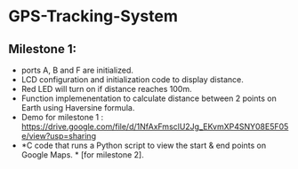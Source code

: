 # GPS-Tracking-System

## Milestone 1:
- ports A, B and F are initialized.
- LCD configuration and initialization code to display distance.
- Red LED will turn on if distance reaches 100m.
- Function implemenentation to calculate distance between 2 points on Earth using Haversine formula.
- Demo for milestone 1 : https://drive.google.com/file/d/1NfAxFmsclU2Jg_EKvmXP4SNY08E5F05e/view?usp=sharing
- *C code that runs a Python script to view the start & end points on Google Maps. * [for milestone 2].
